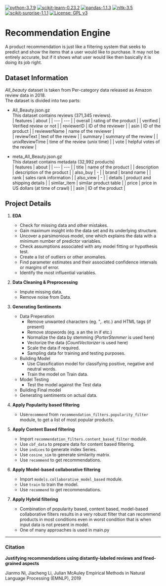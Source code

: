 [![python-3.7.9](https://img.shields.io/badge/python-3.7.9-blue)](https://www.python.org/downloads/release/python-379/)
[![scikit-learn-0.23.2](https://img.shields.io/badge/scikit--learn-0.23.2-blue)](https://pypi.org/project/scikit-learn/0.23.2/)
[![pandas-1.1.3](https://img.shields.io/badge/pandas-1.1.3-blue)](https://pypi.org/project/pandas/1.1.3/)
[![nltk-3.5](https://img.shields.io/badge/nltk-3.5-blue)](https://pypi.org/project/nltk/3.5/)
[![scikit-surprise-1.1.1](https://img.shields.io/badge/scikit--surprise-1.1.1-blue)](https://pypi.org/project/scikit-surprise/1.1.1/)
[![License: GPL v3](https://img.shields.io/badge/License-GPL%20v3-green)](https://www.gnu.org/licenses/gpl-3.0)

# Recommendation Engine
A product recommendation is just like a filtering system that seeks to predict and show the items that a user would like to purchase. It may not be entirely accurate, but if it shows what user would like then basically it is doing its job right.
## Dataset Information
*All_beauty* dataset is taken from Per-category data released as Amazon review data in 2018.<br>
The dataset is divided into two parts:

* All_Beauty.json.gz <br>
  This dataset contains reviews (371,345 reviews).<br>
  | features | about |
  | --- | --- |
  | overall | rating of the product |
  | verified | Verified review or not |
  | reviewerID | ID of the reviewer |
  | asin | ID of the product |
  | reviewerName | name of the reviewer |	
  | reviewText | text of the review |
  | summary | summary of the review |
  | unixReviewTime | time of the review (unix time) |
  | vote | helpful votes of the review |
  
* meta_All_Beauty.json.gz<br>
  This dataset contains  metadata (32,992 products)<br>
  | features | about |
  | --- | --- |
  | title | name of the product |
  | description | description of the product |
  | also_buy | - |
  | brand | brand name |
  | rank | sales rank information |
  | also_view | - |
  | details | product and shipping details |
  | similar_item | similar product table |
  | price | price in US dollars (at time of crawl) |
  | asin | ID of the product |

## Project Details
1.  **EDA**
	*	Check for missing data and other mistakes.
	*	Gain maximum insight into the data set and its underlying structure.
	*	Uncover a parsimonious model, one which explains the data with a minimum number of predictor variables.
	*	Check assumptions associated with any model fitting or hypothesis test.
	*	Create a list of outliers or other anomalies.
	*	Find parameter estimates and their associated confidence intervals or margins of error.
	*	Identify the most influential variables.
	
2.  **Data Cleaning & Preprocessing**
	*	Impute missing data.
	*	Remove noise from Data.
	
3.  **Generating Sentiments**
	*	Data Preperation
		-	Remove unwanted characters (eg. ",.[]() etc.) and HTML tags (if present)
		-	Remove stopwords (eg. a an the in if etc.)
		-	Normalize the data by stemming (*PorterStemmer* is used here)
		-	Vectorize the data (*CountVectorizer* is used here)
		-	Scale the data if required.
		-	Sampling data for training and testing purposes.
	*	Building Model
		-	Use Classification model for classifying positive, negative and neutral words.
		-	Train the model on Train data.
	* 	Model Testing
		-	Test the model against the Test data
	*	Building Final model
	*	Generating sentiments on actual data.

4.  **Apply Popularity based filtering**
	*	Use`recommend` from  `recommendation_filters.popularity_filter` module, to get a list of most popular products.
5.  **Apply Content Based filtering**
	*	Import `recommendation_filters.content_based_filter` module.
	*	Use `cbf_data` to prepare data for content based filtering.
	*	Use `indices` to generate index Series.
	*	Use `cosine_sim` to generate similarity matrix.
	*	Use `recommend` to get recommendations.
6.  **Apply Model-based collaborative filtering**
	*	Import `models.collaborative_model_based` module.
	*	Use `train` to train the model.
	*	Use `recommend` to get recommendations.
	
7.  **Apply Hybrid filtering**
	*	Combination of popularity based, content based, model-based collaborative filters results in a very robust filter that can recommend products in most conditions even in worst condition that is when input data is not present in model.
	*	One of many approaches is used in main.py
	
---
### Citation
**Justifying recommendations using distantly-labeled reviews and fined-grained aspects**

Jianmo Ni, Jiacheng Li, Julian McAuley
Empirical Methods in Natural Language Processing (EMNLP), 2019
